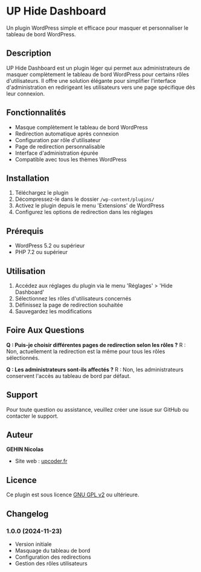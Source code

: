 # UP Hide Dashboard

Un plugin WordPress simple et efficace pour masquer et personnaliser le tableau de bord WordPress.

## Description

UP Hide Dashboard est un plugin léger qui permet aux administrateurs de masquer complètement le tableau de bord WordPress pour certains rôles d'utilisateurs. Il offre une solution élégante pour simplifier l'interface d'administration en redirigeant les utilisateurs vers une page spécifique dès leur connexion.

## Fonctionnalités

- Masque complètement le tableau de bord WordPress
- Redirection automatique après connexion
- Configuration par rôle d'utilisateur
- Page de redirection personnalisable
- Interface d'administration épurée
- Compatible avec tous les thèmes WordPress

## Installation

1. Téléchargez le plugin
2. Décompressez-le dans le dossier `/wp-content/plugins/`
3. Activez le plugin depuis le menu 'Extensions' de WordPress
4. Configurez les options de redirection dans les réglages

## Prérequis

- WordPress 5.2 ou supérieur
- PHP 7.2 ou supérieur

## Utilisation

1. Accédez aux réglages du plugin via le menu 'Réglages' > 'Hide Dashboard'
2. Sélectionnez les rôles d'utilisateurs concernés
3. Définissez la page de redirection souhaitée
4. Sauvegardez les modifications

## Foire Aux Questions

**Q : Puis-je choisir différentes pages de redirection selon les rôles ?**
R : Non, actuellement la redirection est la même pour tous les rôles sélectionnés.

**Q : Les administrateurs sont-ils affectés ?**
R : Non, les administrateurs conservent l'accès au tableau de bord par défaut.

## Support

Pour toute question ou assistance, veuillez créer une issue sur GitHub ou contacter le support.

## Auteur

**GEHIN Nicolas**
- Site web : [upcoder.fr](https://upcoder.fr)

## Licence

Ce plugin est sous licence [GNU GPL v2](https://www.gnu.org/licenses/gpl-2.0.html) ou ultérieure.

## Changelog

### 1.0.0 (2024-11-23)
- Version initiale
- Masquage du tableau de bord
- Configuration des redirections
- Gestion des rôles utilisateurs
